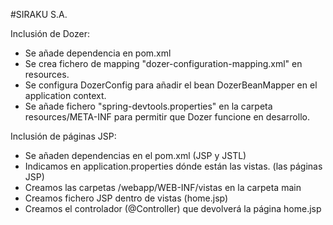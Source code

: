 #SIRAKU S.A.

Inclusión de Dozer:

- Se añade dependencia en pom.xml
- Se crea fichero de mapping "dozer-configuration-mapping.xml" en resources.
- Se configura DozerConfig para añadir el bean DozerBeanMapper en el application context.
- Se añade fichero "spring-devtools.properties" en la carpeta resources/META-INF para permitir que Dozer funcione en desarrollo.


Inclusión de páginas JSP:

- Se añaden dependencias en el pom.xml (JSP y JSTL)
- Indicamos en application.properties dónde están las vistas. (las páginas JSP)
- Creamos las carpetas /webapp/WEB-INF/vistas en la carpeta main
- Creamos fichero JSP dentro de vistas (home.jsp)
- Creamos el controlador (@Controller) que devolverá la página home.jsp
